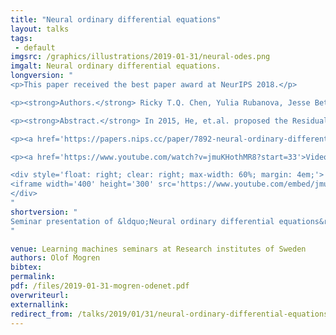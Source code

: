 ```yaml
---
title: "Neural ordinary differential equations"
layout: talks
tags:
 - default
imgsrc: /graphics/illustrations/2019-01-31/neural-odes.png
imgalt: Neural ordinary differential equations.
longversion: "
<p>This paper received the best paper award at NeurIPS 2018.</p>

<p><strong>Authors.</strong> Ricky T.Q. Chen, Yulia Rubanova, Jesse Bettencourt, David Duvenaud</p>

<p><strong>Abstract.</strong> In 2015, He, et.al. proposed the Residual networks. A simple modification to standard convolutional neural networks that made it possible to train a network of a much larger depth than before, and improved the performance of image classification (which was already impressive at the time). The idea behind residual networks is that each layer learns to model the difference between its input vector and its required output vector. This allows for gradients to propagate through deeper networks, and the transformations performed at each layer could thus be made smaller. Taking this to the limit, when the step taken in each layer goes towards zero (and the number of layers goes towards infinity), the update rule starts to resemble Euler's method for solving ordinary differential equations. In the paper Neural Ordinary Differential Equations by Ricky Chen, et.al., a true continuous depth neural network model is proposed based on solvers for ordinary differential equations. This leads to a number of benefits, such as a memory footprint that is independent of the depth of the model, and the ability of making a tradeoff between running time and precision at test-time.</p>

<p><a href='https://papers.nips.cc/paper/7892-neural-ordinary-differential-equations'>Paper fulltext PDF.</a></p>

<p><a href='https://www.youtube.com/watch?v=jmuKHothMR8?start=33'>Video capture of presentation.</a></p>

<div style='float: right; clear: right; max-width: 60%; margin: 4em;'>
<iframe width='400' height='300' src='https://www.youtube.com/embed/jmuKHothMR8?rel=0&start=33' frameborder='0' allow='autoplay; encrypted-media' allowfullscreen></iframe>
</div>
"
shortversion: "
Seminar presentation of &ldquo;Neural ordinary differential equations&rdquo; by Chen, et.al., receving best paper award at NeurIPS 2018.
"

venue: Learning machines seminars at Research institutes of Sweden
authors: Olof Mogren
bibtex: 
permalink:
pdf: /files/2019-01-31-mogren-odenet.pdf
overwriteurl: 
externallink: 
redirect_from: /talks/2019/01/31/neural-ordinary-differential-equations.html
---
```

